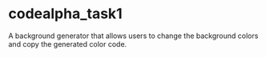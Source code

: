 # codealpha_task1
A background generator that allows users to change the background colors and copy the generated color code.
